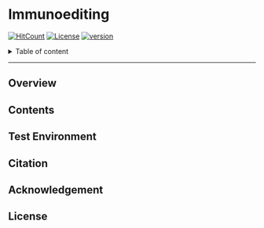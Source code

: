 # Immunoediting

[![HitCount](http://hits.dwyl.com/wt12318/XSLiuLab/Immunoediting.svg)](http://hits.dwyl.com/wt12318/XSLiuLab/Immunoediting)
[![License](https://img.shields.io/badge/License-Apache%202.0-blue.svg)](https://opensource.org/licenses/Apache-2.0)
[![version](https://img.shields.io/badge/version-dev-green.svg)](https://shields.io/)

<details>
<summary>Table of content</summary>
  
## Table of content
   * [Overview](#Overview)
   * [Contents](#Contents)
   * [Test Environment](#Test-Environment)
   * [Citation](#Citation)
   * [Acknowledgement](#Acknowledgement)
   * [LICENSE](#License)

</details>

----

## Overview

## Contents

## Test Environment

## Citation

## Acknowledgement

## License
